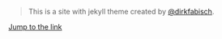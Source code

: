  >This is a site with jekyll theme created by [@dirkfabisch](https://twitter.com/dirkfabisch).

 [Jump to the link](http://hzhao.me)
